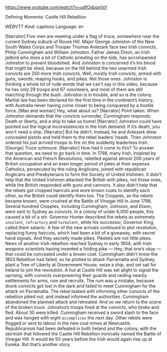 https://www.youtube.com/watch?v=udfOdpqn1sY

Defining Moments: Castle Hill Rebellion

WEBVTT Kind: captions Language: en 

[Narrator] Five men are meeting under a flag of truce, somewhere near the current Sydney suburb of Rouse Hill. Major George Johnston of the New South Wales Corps and Trooper Thomas Anlezark face two Irish convicts, Philip Cunningham and William Johnston. Father James Dixon, an Irish jailbird who does a bit of Catholic priesting on the side, has accompanied Johnston to prevent bloodshed. And Johnston is concerned it’s his blood that might be shed, because on the hill behind the two unarmed Irish convicts are 250 more Irish convicts. Well, mostly Irish convicts, armed with guns, swords, reaping hooks, and pikes. Not those ones. Johnston is thinking a whole lot of rude words that we can't say in this video, because he has only 29 troops and 67 volunteers, and most of them are still marching through the bush. Johnston is in trouble, and so is the colony. Martial law has been declared for the first time in the continent’s history, with Australia never having come closer to being conquered by a hostile force. [Man and woman] Hey, what about us? [Narrator] Point taken. When Johnston demands that the convicts surrender, Cunningham responds: Death or liberty, and a ship to take us home! [Narrator] Johnston could have pointed out the logical inconsistencies in the Irish demand: If it’s death, you won’t need a ship. [Narrator] But he didn’t. Instead, he and Anlezark drew concealed pistols and held them to the rebel leaders’ heads. Then Johnston ordered his just arrived troops to fire on the suddenly leaderless Irish. [George] Truce schmuce. [Narrator] How had it come to this? To answer that question, we need to go back in time. In 1798, many Irish, inspired by the American and French Revolutions, rebelled against almost 200 years of British occupation and an even longer period of jokes at their expense. Catholics, persecuted by the ruling Anglicans, joined with republican Anglicans and Presbyterians to form the Society of United Irishmen. It didn’t help that the United Irishmen attacked the British with pikes, not those ones, while the British responded with guns and cannons. It also didn’t help that the rebels got cropped haircuts and wore brown coats to identify each other, as the British could identify them too. The Croppies, as the rebels became known, were crushed at the Battle of Vinegar Hill in June 1798. Several hundred Croppies, including Cunningham, Johnson, and Dixon, were sent to Sydney as convicts. In a colony of under 6,000 people, this caused a bit of a stir. Governor Hunter described the rebels as extremely `insolent`, `refractory` and `turbulent`, while his successor, Governor King, called them satanic. A few of the new arrivals continued to plot revolution, replacing funny haircuts, which had been a bit of a giveaway, with secret hand signals. And they secretly made pikes. Pikelets are not little pikes. News of another Irish rebellion reached Sydney in early 1804, with Irish weapons scientists having invented a folding pike — Hey, that one’s okay — that could be concealed under a brown coat. Cunningham didn’t know the 1803 Rebellion had failed, so he plotted to attack Parramatta and Sydney, plant a Tree of Liberty at Government House, seize a ship, and set sail for Ireland to join the revolution. A hut at Castle Hill was set alight to signal the uprising, with convicts overpowering their guards and raiding nearby settlements for arms, rum and recruits. The rum was a mistake, because drunk convicts got lost in the dark and failed to meet Cunningham for the attack on Parramatta. The rebel tasked with informing other convicts of the rebellion piked out, and instead informed the authorities. Cunningham abandoned the planned attack and retreated. And so we return to the scene of the broken truce. Johnston’s troops fired at the convicts, who broke and fled. About 30 were killed. Cunningham received a sword slash to the face and was hanged with eight `accomplices` the next day. Other rebels were flogged or sent to labour in the new coal mines at Newcastle. Republicanism had been defeated in both Ireland and the colony, with the skirmish that followed the Castle Hill Rebellion ironically named the Battle of Vinegar Hill. It would be 50 years before the Irish would again rise up at Eureka. But that’s another story. 